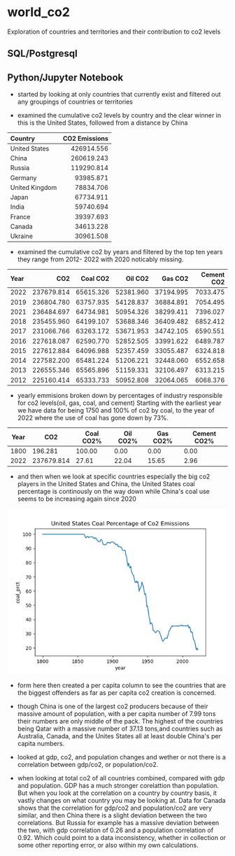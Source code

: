 # world_co2
Exploration of countries and territories and their contribution to co2 levels
## SQL/Postgresql


## Python/Jupyter Notebook

- started by looking at only countries that currently exist and filtered out any groupings of countries or territories

- examined the cumulative co2 levels by country and the clear winner in this is the United States, followed from a distance by China

| Country        |      CO2 Emissions |
|:---------------|--------------------:|
| United States  |         426914.556  |
| China          |         260619.243  |
| Russia         |         119290.814  |
| Germany        |          93985.871  |
| United Kingdom |          78834.706  |
| Japan          |          67734.911  |
| India          |          59740.694  |
| France         |          39397.693  |
| Canada         |          34613.228  |
| Ukraine        |          30961.508  |


- examined the cumulative co2 by years and filtered by the top ten years they range from 2012- 2022 with 2020 noticably missing.

| Year |        CO2 |   Coal CO2 |    Oil CO2 |    Gas CO2 | Cement CO2 |
|:-----|-----------:|-----------:|-----------:|-----------:|-----------:|
| 2022 | 237679.814 |  65615.326 |  52381.960 |  37194.995 |   7033.475 |
| 2019 | 236804.780 |  63757.935 |  54128.837 |  36884.891 |   7054.495 |
| 2021 | 236484.697 |  64734.981 |  50954.326 |  38299.411 |   7396.027 |
| 2018 | 235455.960 |  64199.107 |  53688.346 |  36409.482 |   6852.412 |
| 2017 | 231066.766 |  63263.172 |  53671.953 |  34742.105 |   6590.551 |
| 2016 | 227618.087 |  62590.770 |  52852.505 |  33991.622 |   6489.787 |
| 2015 | 227612.884 |  64096.988 |  52357.459 |  33055.487 |   6324.818 |
| 2014 | 227582.200 |  65481.224 |  51206.221 |  32448.060 |   6552.658 |
| 2013 | 226555.346 |  65565.896 |  51159.331 |  32106.497 |   6313.215 |
| 2012 | 225160.414 |  65333.733 |  50952.808 |  32064.065 |   6068.376 |


- yearly emmisions broken down by percentages of industry responsible for co2 levels(oil, gas, coal, and cement) Starting with the       earliest year we have data for being 1750 and 100% of co2 by coal, to the year of 2022 where the use of coal has gone down by 73%.

| Year |      CO2    | Coal CO2% | Oil CO2% | Gas CO2% | Cement CO2% |
|------|-------------|-----------|----------|----------|-------------|
| 1800 |   196.281   | 100.00    |  0.00    |  0.00    |   0.00      |
| 2022 | 237679.814  |  27.61    | 22.04    | 15.65    |   2.96      |


- and then when we look at specific countries especially the big co2 players in the United States and China, the United States coal       percentage is continously on the way down while China's coal use seems to be increasing again since 2020

![United States Coal Emissions Over Time](united_states_co2_emissions_plot.png)

- form here then created a per capita column to see the countries that are the biggest offenders as far as per capita co2 creation is     concerned.

- though China is one of the largest co2 producers because of their massive amount of population, with a per capita number of 7.99 tons   their numbers are only middle of the pack. The highest of the countries being Qatar with a massive number of 37.13 tons,and countries   such as Australia, Canada, and the Unites States all at least double China's per capita numbers.

- looked at gdp, co2, and population changes and wether or not there is a correlation between gdp/co2, or population/co2.

- when looking at total co2 of all countries combined, compared with gdp and population. GDP has a much stronger corelattion than         population. But when you look at the correlation on a country by country basis, it vastly changes on what country you may be looking   at. Data for Canada shows that the correlation for gdp/co2 and population/co2 are very similar, and then China there is a slight       deviation between the two correlations. But Russia for example has a massive deviation between the two, with gdp correlation of 0.26   and a population correlation of 0.92. Which could point to a data inconsistency, whether in collection or some other reporting error,   or also within my own calculations.


